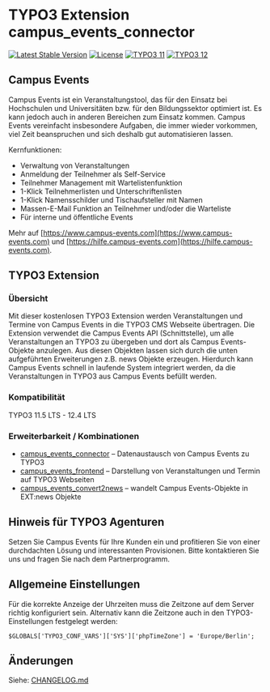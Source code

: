 # TYPO3 Extension campus_events_connector

[![Latest Stable Version](https://poser.pugx.org/brainappeal/campus_events_connector/v/stable)](https://packagist.org/packages/brainappeal/campus_events_connector)
[![License](https://poser.pugx.org/brainappeal/campus_events_connector/license)](https://packagist.org/packages/brainappeal/campus_events_connector)
[![TYPO3 11](https://img.shields.io/badge/TYPO3-11-green.svg)](https://get.typo3.org/version/11)
[![TYPO3 12](https://img.shields.io/badge/TYPO3-12-green.svg)](https://get.typo3.org/version/12)

## Campus Events
Campus Events ist ein Veranstaltungstool, das für den Einsatz bei Hochschulen und Universitäten bzw. für den Bildungssektor optimiert ist. 
Es kann jedoch auch in anderen Bereichen zum Einsatz kommen. Campus Events vereinfacht insbesondere Aufgaben, die immer wieder vorkommen, viel Zeit beanspruchen und sich deshalb gut automatisieren lassen.

Kernfunktionen:
* Verwaltung von Veranstaltungen
* Anmeldung der Teilnehmer als Self-Service
* Teilnehmer Management mit Wartelistenfunktion
* 1-Klick Teilnehmerlisten und Unterschriftenlisten 
* 1-Klick Namensschilder und Tischaufsteller mit Namen
* Massen-E-Mail Funktion an Teilnehmer und/oder die Warteliste
* Für interne und öffentliche Events

Mehr auf [https://www.campus-events.com](https://www.campus-events.com) und [https://hilfe.campus-events.com](https://hilfe.campus-events.com). 

## TYPO3 Extension

### Übersicht
Mit dieser kostenlosen TYPO3 Extension werden Veranstaltungen und Termine von Campus Events in die TYPO3 CMS Webseite übertragen.
Die Extension verwendet die Campus Events API (Schnittstelle), um alle Veranstaltungen an TYPO3 zu übergeben und dort als Campus Events-Objekte anzulegen. 
Aus diesen Objekten lassen sich durch die unten aufgeführten Erweiterungen z.B. news Objekte erzeugen. Hierdurch kann Campus Events schnell in laufende System integriert werden, da die Veranstaltungen in TYPO3 aus Campus Events befüllt werden.

### Kompatibilität
TYPO3 11.5 LTS - 12.4 LTS

### Erweiterbarkeit / Kombinationen

* [campus_events_connector](https://github.com/BrainAppeal/campus_events_connector)                  – Datenaustausch von Campus Events zu TYPO3
* [campus_events_frontend](https://github.com/BrainAppeal/campus_events_frontend)                    – Darstellung von Veranstaltungen und Termin auf TYPO3 Webseiten
* [campus_events_convert2news](https://github.com/BrainAppeal/campus_events_convert2news)            – wandelt Campus Events-Objekte in EXT:news Objekte 

## Hinweis für TYPO3 Agenturen
Setzen Sie Campus Events für Ihre Kunden ein und profitieren Sie von einer durchdachten Lösung und interessanten 
Provisionen. Bitte kontaktieren Sie uns und fragen Sie nach dem Partnerprogramm.

## Allgemeine Einstellungen

Für die korrekte Anzeige der Uhrzeiten muss die Zeitzone auf dem Server richtig konfiguriert sein.
Alternativ kann die Zeitzone auch in den TYPO3-Einstellungen festgelegt werden:

```
$GLOBALS['TYPO3_CONF_VARS']['SYS']['phpTimeZone'] = 'Europe/Berlin';
```

## Änderungen

Siehe: [CHANGELOG.md](CHANGELOG.md)
